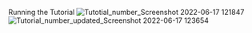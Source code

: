 Running the Tutorial
![Tutotial_number_Screenshot 2022-06-17 121847](https://user-images.githubusercontent.com/95945800/174533629-b6ea1d96-bdd5-4606-9183-cf893d332a0a.png)
![Tutorial_number_updated_Screenshot 2022-06-17 123654](https://user-images.githubusercontent.com/95945800/174533640-2d53cf28-49a2-4397-9357-fa945fb3a628.png)
